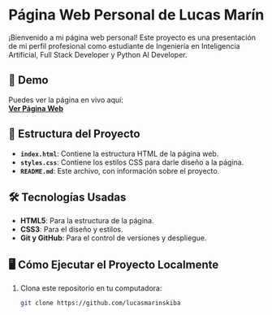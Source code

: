 # Página Web Personal de Lucas Marín

¡Bienvenido a mi página web personal! Este proyecto es una presentación de mi perfil profesional como estudiante de Ingeniería en Inteligencia Artificial, Full Stack Developer y Python AI Developer.

## 🚀 Demo

Puedes ver la página en vivo aquí:  
[**Ver Página Web**](https://lucasmarinskiba.github.io/Mi-pagina-web/)

## 📂 Estructura del Proyecto

- **`index.html`**: Contiene la estructura HTML de la página web.
- **`styles.css`**: Contiene los estilos CSS para darle diseño a la página.
- **`README.md`**: Este archivo, con información sobre el proyecto.

## 🛠️ Tecnologías Usadas

- **HTML5**: Para la estructura de la página.
- **CSS3**: Para el diseño y estilos.
- **Git y GitHub**: Para el control de versiones y despliegue.

## 🖥️ Cómo Ejecutar el Proyecto Localmente

1. Clona este repositorio en tu computadora:
   ```bash
   git clone https://github.com/lucasmarinskiba
